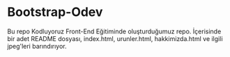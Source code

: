 # Bootstrap-Odev

Bu repo Kodluyoruz Front-End Eğitiminde oluşturduğumuz repo. İçerisinde bir adet README dosyası, index.html, urunler.html, hakkimizda.html ve ilgili jpeg'leri barındırıyor.
